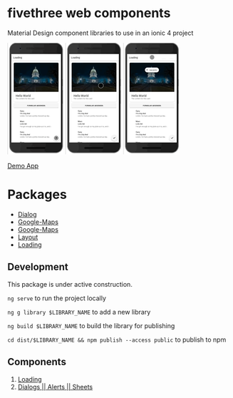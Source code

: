 # fivethree web components
Material Design component libraries to use in an ionic 4 project

![Alt text](/loading_1.gif?raw=true)
![Alt text](/loading_2.gif?raw=true)
![Alt text](/loading_3.gif?raw=true)

[Demo App](https://fivethree-team.github.io/fivethree/)

# Packages

- [Dialog](projects/dialog/README.md)
- [Google-Maps](projects/google-maps/README.md)
- [Google-Maps](projects/google-maps/README.md)
- [Layout](projects/google-maps/README.md)
- [Loading](projects/google-maps/README.md)

## Development
This package is under active construction.

`ng serve` to run the project locally

`ng g library $LIBRARY_NAME` to add a new library

`ng build $LIBRARY_NAME` to build the library for publishing

`cd dist/$LIBRARY_NAME && npm publish --access public` to publish to npm


## Components
1. <a href="https://github.com/garygrossgarten/component-library/tree/master/projects/ionic-material-loading"> Loading</a>
1. <a href="https://github.com/garygrossgarten/component-library/tree/master/projects/ionic-material-dialog"> Dialogs || Alerts || Sheets</a>